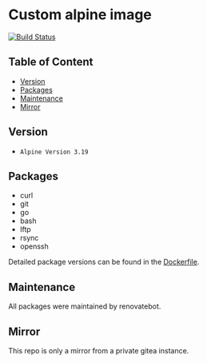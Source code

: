 # Custom alpine image

[![Build Status](https://ci.bueraner.de/api/badges/murdoc/alpine/status.svg)](https://ci.bueraner.de/murdoc/alpine)

## Table of Content

<!-- vim-markdown-toc GFM -->

* [Version](#version)
* [Packages](#packages)
* [Maintenance](#maintenance)
* [Mirror](#mirror)

<!-- vim-markdown-toc -->

## Version

* `Alpine Version 3.19`

## Packages

* curl
* git
* go
* bash
* lftp
* rsync
* openssh

Detailed package versions can be found in the [Dockerfile](Dockerfile).

## Maintenance

All packages were maintained by renovatebot.

## Mirror

This repo is only a mirror from a private gitea instance.
